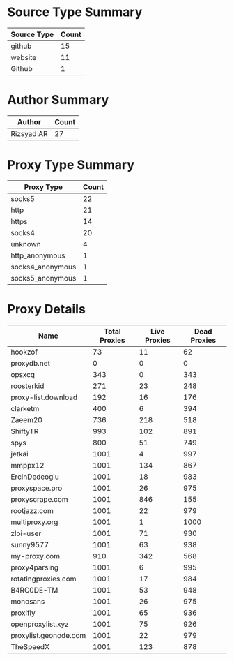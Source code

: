 # Source Type Summary

| Source Type | Count |
|-------------|-------|
| github | 15 |
| website | 11 |
| Github | 1 |


# Author Summary

| Author | Count |
|--------|-------|
| Rizsyad AR | 27 |


# Proxy Type Summary

| Proxy Type | Count |
|------------|-------|
| socks5 | 22 |
| http | 21 |
| https | 14 |
| socks4 | 20 |
| unknown | 4 |
| http_anonymous | 1 |
| socks4_anonymous | 1 |
| socks5_anonymous | 1 |


# Proxy Details

| Name | Total Proxies | Live Proxies | Dead Proxies |
|------|---------------|--------------|---------------|
| hookzof | 73 | 11 | 62 |
| proxydb.net | 0 | 0 | 0 |
| opsxcq | 343 | 0 | 343 |
| roosterkid | 271 | 23 | 248 |
| proxy-list.download | 192 | 16 | 176 |
| clarketm | 400 | 6 | 394 |
| Zaeem20 | 736 | 218 | 518 |
| ShiftyTR | 993 | 102 | 891 |
| spys | 800 | 51 | 749 |
| jetkai | 1001 | 4 | 997 |
| mmppx12 | 1001 | 134 | 867 |
| ErcinDedeoglu | 1001 | 18 | 983 |
| proxyspace.pro | 1001 | 26 | 975 |
| proxyscrape.com | 1001 | 846 | 155 |
| rootjazz.com | 1001 | 22 | 979 |
| multiproxy.org | 1001 | 1 | 1000 |
| zloi-user | 1001 | 71 | 930 |
| sunny9577 | 1001 | 63 | 938 |
| my-proxy.com | 910 | 342 | 568 |
| proxy4parsing | 1001 | 6 | 995 |
| rotatingproxies.com | 1001 | 17 | 984 |
| B4RC0DE-TM | 1001 | 53 | 948 |
| monosans | 1001 | 26 | 975 |
| proxifly | 1001 | 65 | 936 |
| openproxylist.xyz | 1001 | 75 | 926 |
| proxylist.geonode.com | 1001 | 22 | 979 |
| TheSpeedX | 1001 | 123 | 878 |
